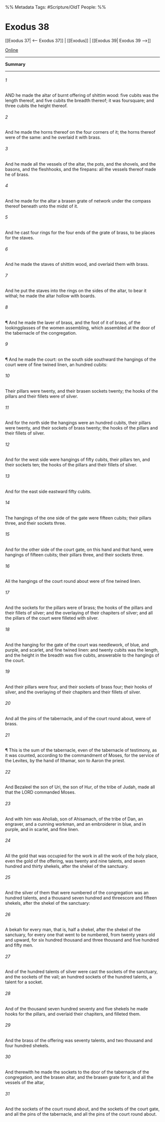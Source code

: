 

%% Metadata
Tags: #Scripture/OldT
People: 
%%
# Exodus 38
[[Exodus 37| <-- Exodus 37]] | [[Exodus]] | [[Exodus 39| Exodus 39 -->]]

[Online](https://churchofjesuschrist.org/study/scriptures/ot/ex/38?lang=eng)

---
__Summary__



---

###### 1
AND he made the altar of burnt offering of shittim wood: five cubits was the length thereof, and five cubits the breadth thereof; it was foursquare; and three cubits the height thereof.
###### 2
And he made the horns thereof on the four corners of it; the horns thereof were of the same: and he overlaid it with brass.
###### 3
And he made all the vessels of the altar, the pots, and the shovels, and the basons, and the fleshhooks, and the firepans: all the vessels thereof made he of brass.
###### 4
And he made for the altar a brasen grate of network under the compass thereof beneath unto the midst of it.
###### 5
And he cast four rings for the four ends of the grate of brass, to be places for the staves.
###### 6
And he made the staves of shittim wood, and overlaid them with brass.
###### 7
And he put the staves into the rings on the sides of the altar, to bear it withal; he made the altar hollow with boards.
###### 8
¶ And he made the laver of brass, and the foot of it of brass, of the lookingglasses of the women assembling, which assembled at the door of the tabernacle of the congregation.
###### 9
¶ And he made the court: on the south side southward the hangings of the court were of fine twined linen, an hundred cubits:
###### 10
Their pillars were twenty, and their brasen sockets twenty; the hooks of the pillars and their fillets were of silver.
###### 11
And for the north side the hangings were an hundred cubits, their pillars were twenty, and their sockets of brass twenty; the hooks of the pillars and their fillets of silver.
###### 12
And for the west side were hangings of fifty cubits, their pillars ten, and their sockets ten; the hooks of the pillars and their fillets of silver.
###### 13
And for the east side eastward fifty cubits.
###### 14
The hangings of the one side of the gate were fifteen cubits; their pillars three, and their sockets three.
###### 15
And for the other side of the court gate, on this hand and that hand, were hangings of fifteen cubits; their pillars three, and their sockets three.
###### 16
All the hangings of the court round about were of fine twined linen.
###### 17
And the sockets for the pillars were of brass; the hooks of the pillars and their fillets of silver; and the overlaying of their chapiters of silver; and all the pillars of the court were filleted with silver.
###### 18
And the hanging for the gate of the court was needlework, of blue, and purple, and scarlet, and fine twined linen: and twenty cubits was the length, and the height in the breadth was five cubits, answerable to the hangings of the court.
###### 19
And their pillars were four, and their sockets of brass four; their hooks of silver, and the overlaying of their chapiters and their fillets of silver.
###### 20
And all the pins of the tabernacle, and of the court round about, were of brass.
###### 21
¶ This is the sum of the tabernacle, even of the tabernacle of testimony, as it was counted, according to the commandment of Moses, for the service of the Levites, by the hand of Ithamar, son to Aaron the priest.
###### 22
And Bezaleel the son of Uri, the son of Hur, of the tribe of Judah, made all that the LORD commanded Moses.
###### 23
And with him was Aholiab, son of Ahisamach, of the tribe of Dan, an engraver, and a cunning workman, and an embroiderer in blue, and in purple, and in scarlet, and fine linen.
###### 24
All the gold that was occupied for the work in all the work of the holy place, even the gold of the offering, was twenty and nine talents, and seven hundred and thirty shekels, after the shekel of the sanctuary.
###### 25
And the silver of them that were numbered of the congregation was an hundred talents, and a thousand seven hundred and threescore and fifteen shekels, after the shekel of the sanctuary:
###### 26
A bekah for every man, that is, half a shekel, after the shekel of the sanctuary, for every one that went to be numbered, from twenty years old and upward, for six hundred thousand and three thousand and five hundred and fifty men.
###### 27
And of the hundred talents of silver were cast the sockets of the sanctuary, and the sockets of the vail; an hundred sockets of the hundred talents, a talent for a socket.
###### 28
And of the thousand seven hundred seventy and five shekels he made hooks for the pillars, and overlaid their chapiters, and filleted them.
###### 29
And the brass of the offering was seventy talents, and two thousand and four hundred shekels.
###### 30
And therewith he made the sockets to the door of the tabernacle of the congregation, and the brasen altar, and the brasen grate for it, and all the vessels of the altar,
###### 31
And the sockets of the court round about, and the sockets of the court gate, and all the pins of the tabernacle, and all the pins of the court round about.



